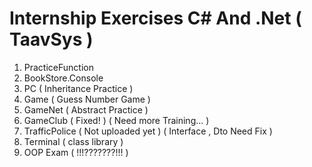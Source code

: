 # Internship Exercises C# And .Net  ( TaavSys )
1. PracticeFunction
2. BookStore.Console
3. PC ( Inheritance Practice )
4. Game ( Guess Number Game )
5. GameNet ( Abstract Practice )
6. GameClub ( Fixed! ) ( Need more Training... )
7. TrafficPolice ( Not uploaded yet ) ( Interface , Dto Need Fix )
8. Terminal ( class library )
9. OOP Exam ( !!!???????!!! )
